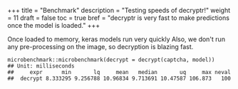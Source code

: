 +++
title = "Benchmark"
description = "Testing speeds of decryptr!"
weight = 11
draft = false
toc = true
bref = "decryptr is very fast to make predictions once the model is loaded."
+++

Once loaded to memory, keras models run very quickly Also, we don't run any pre-processing on the image, so decryption is blazing fast.

```
microbenchmark::microbenchmark(decrypt = decrypt(captcha, model))
## Unit: milliseconds
##     expr      min       lq     mean   median       uq     max neval
##  decrypt 8.333295 9.256788 10.96834 9.713691 10.47587 106.873   100
```